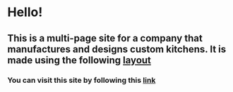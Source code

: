 # Hello!
## This is a multi-page site for a company that manufactures and designs custom kitchens. It is made using the following [layout](https://www.figma.com/design/G3z5luThfkx0uXrHhb0kbF/%D0%9C%D0%BD%D0%BE%D0%B3%D0%BE%D1%81%D1%82%D1%80%D0%B0%D0%BD%D0%B8%D1%87%D0%BD%D1%8B%D0%B9-%D1%81%D0%B0%D0%B9%D1%82---%D0%9A%D1%83%D1%85%D0%BD%D0%B8-%D0%BD%D0%B0-%D0%B7%D0%B0%D0%BA%D0%B0%D0%B7--Copy-?node-id=0-1&p=f&t=QMhsSEgetZquqOU6-0)
### You can visit this site by following this [link](https://mobiusqw.github.io/kichen/)
